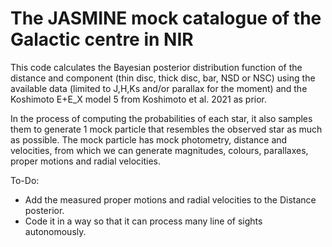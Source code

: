 # The JASMINE mock catalogue of the Galactic centre in NIR

This code calculates the Bayesian posterior distribution function of the distance and component (thin disc, thick disc, bar, NSD or NSC) using the available data (limited to J,H,Ks and/or parallax for the moment) and the Koshimoto E+E_X model 5 from Koshimoto et al. 2021 as prior.

In the process of computing the probabilities of each star, it also samples them to generate 1 mock particle that resembles the observed star as much as possible. The mock particle has mock photometry, distance and velocities, from which we can generate magnitudes, colours, parallaxes, proper motions and radial velocities.

To-Do:
- Add the measured proper motions and radial velocities to the Distance posterior.
- Code it in a way so that it can process many line of sights autonomously. 
